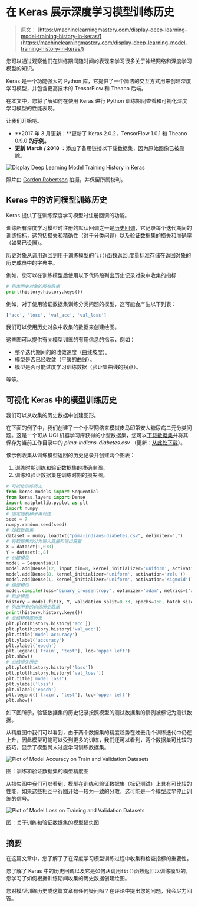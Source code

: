 # 在 Keras 展示深度学习模型训练历史

> 原文： [https://machinelearningmastery.com/display-deep-learning-model-training-history-in-keras/](https://machinelearningmastery.com/display-deep-learning-model-training-history-in-keras/)

您可以通过观察他们在训练期间随时间的表现来学习很多关于神经网络和深度学习模型的知识。

Keras 是一个功能强大的 Python 库，它提供了一个简洁的交互方式用来创建深度学习模型，并包含更高技术的 TensorFlow 和 Theano 后端。

在本文中，您将了解如何在使用 Keras 进行 Python 训练期间查看和可视化深度学习模型的性能表现。

让我们开始吧。

*   **2017 年 3 月更新：**更新了 Keras 2.0.2，TensorFlow 1.0.1 和 Theano 0.9.0 **的示例。**
*   **更新 March / 2018** ：添加了备用链接以下载数据集，因为原始图像已被删除。

![Display Deep Learning Model Training History in Keras](img/8f6199089c1bc957ea5e0a9d478c098a.png)


照片由 [Gordon Robertson](https://www.flickr.com/photos/gordon_robertson/5620659988/) 拍摄，并保留所属权利。

## Keras 中的访问模型训练历史

Keras 提供了在训练深度学习模型时注册回调的功能。

训练所有深度学习模型时注册的默认回调之一是[历史回调](http://keras.io/callbacks/)，它记录每个迭代期间的训练指标，这包括损失和精确性（对于分类问题）以及验证数据集的损失和准确率（如果已设置）。

历史对象从调用返回到用于训练模型的`fit()`函数返回,度量标准存储在返回对象的历史成员中的字典中。

例如，您可以在训练模型后使用以下代码段列出历史记录对象中收集的指标：

```py
# 列出历史对象的所有数据
print(history.history.keys())
```

例如，对于使用验证数据集训练分类问题的模型，这可能会产生以下列表：

```py
['acc', 'loss', 'val_acc', 'val_loss']
```

我们可以使用历史对象中收集的数据来创建绘图。

这些图可以提供有关模型训练的有用信息的指示，例如：

*   整个迭代期间的的收敛速度（曲线坡度）。
*   模型是否已经收敛（平缓的曲线）。
*   模型是否可能过度学习训练数据（验证集曲线的拐点）。

等等。

## 可视化 Keras 中的模型训练历史

我们可以从收集的历史数据中创建图形。

在下面的例子中，我们创建了一个小型网络来模拟皮马印第安人糖尿病二元分类问题。这是一个可从 UCI 机器学习库获得的小型数据集，您可以[下载数据集](http://archive.ics.uci.edu/ml/machine-learning-databases/pima-indians-diabetes/pima-indians-diabetes.data)并将其保存为当前工作目录中的 _pima-indians-diabetes.csv_ （更新：[从此处下载](https://raw.githubusercontent.com/jbrownlee/Datasets/master/pima-indians-diabetes.data.csv)）。

该示例收集从训练模型返回的历史记录并创建两个图表：

1.  训练时期训练和验证数据集的准确率图。
2.  训练和验证数据集在训练时期的损失图。

```py
# 可视化训练历史
from keras.models import Sequential
from keras.layers import Dense
import matplotlib.pyplot as plt
import numpy
# 固定随机种子再现性
seed = 7
numpy.random.seed(seed)
# 加载数据集
dataset = numpy.loadtxt("pima-indians-diabetes.csv", delimiter=",")
# 将数据集划分为输入变量和输出变量
X = dataset[:,0:8]
Y = dataset[:,8]
# 创建模型
model = Sequential()
model.add(Dense(12, input_dim=8, kernel_initializer='uniform', activation='relu'))
model.add(Dense(8, kernel_initializer='uniform', activation='relu'))
model.add(Dense(1, kernel_initializer='uniform', activation='sigmoid'))
# 编译模型
model.compile(loss='binary_crossentropy', optimizer='adam', metrics=['accuracy'])
# 拟合模型
history = model.fit(X, Y, validation_split=0.33, epochs=150, batch_size=10, verbose=0)
# 列出所有的训练历史数据
print(history.history.keys())
# 总结精确度历史
plt.plot(history.history['acc'])
plt.plot(history.history['val_acc'])
plt.title('model accuracy')
plt.ylabel('accuracy')
plt.xlabel('epoch')
plt.legend(['train', 'test'], loc='upper left')
plt.show()
# 总结损失历史
plt.plot(history.history['loss'])
plt.plot(history.history['val_loss'])
plt.title('model loss')
plt.ylabel('loss')
plt.xlabel('epoch')
plt.legend(['train', 'test'], loc='upper left')
plt.show()
```

如下图所示，验证数据集的历史记录按照模型的测试数据集的惯例被标记为测试数据。

从精度图中我们可以看到，由于两个数据集的精度趋势在过去几个训练迭代中仍在上升，因此模型可能可以受到更多的训练，我们还可以看到，两个数据集可比较的技巧，显示了模型尚未过度学习训练数据集。

![Plot of Model Accuracy on Train and Validation Datasets](img/aa735153796f8cda098d2fe7fb675e75.png)

图：训练和验证数据集的模型精度图

从损失图中我们可以看到，模型在训练和验证数据集（标记测试）上具有可比较的性能，如果这些相互平行图开始一较为一致的分散，这可能是一个模型过早停止训练的信号。

![Plot of Model Loss on Training and Validation Datasets](img/429db1e26cf59719f9b941d5e8a7b919.png)

图：关于训练和验证数据集的模型损失图

## 摘要

在这篇文章中，您了解了了在深度学习模型训练过程中收集和检查指标的重要性。

您了解了 Keras 中的历史回调以及它是如何从调用`fit()`函数返回以训练模型的,您学习了如何根据训练期间收集的历史数据创建绘图。

您对模型训练历史或这篇文章有任何疑问吗？在评论中提出您的问题，我会尽力回答。